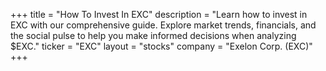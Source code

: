 +++
title = "How To Invest In EXC"
description = "Learn how to invest in EXC with our comprehensive guide. Explore market trends, financials, and the social pulse to help you make informed decisions when analyzing $EXC."
ticker = "EXC"
layout = "stocks"
company = "Exelon Corp. (EXC)"
+++

